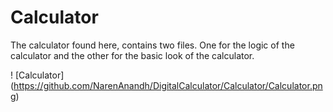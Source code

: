 # Calculator

The calculator found here, contains two files. One for the logic of the calculator and the other for the basic look of the calculator.

! [Calculator] (https://github.com/NarenAnandh/DigitalCalculator/Calculator/Calculator.png)

